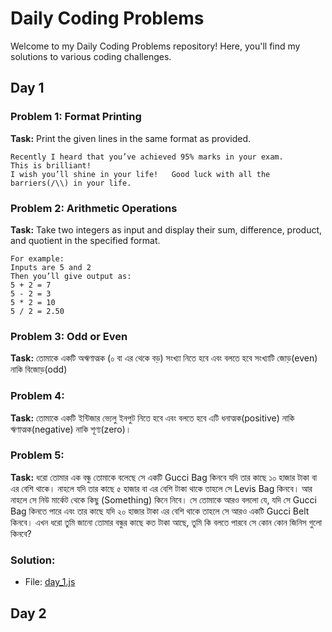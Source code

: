 # Daily Coding Problems

Welcome to my Daily Coding Problems repository! Here, you'll find my solutions to various coding challenges.

## Day 1

### Problem 1: Format Printing

**Task:** Print the given lines in the same format as provided.

```plaintext
Recently I heard that you’ve achieved 95% marks in your exam.
This is brilliant!
I wish you’ll shine in your life!	Good luck with all the barriers(/\\) in your life.
```

### Problem 2: Arithmetic Operations
**Task:** Take two integers as input and display their sum, difference, product, and quotient in the specified format.

```plaintext
For example:
Inputs are 5 and 2
Then you’ll give output as:
5 + 2 = 7
5 - 2 = 3
5 * 2 = 10
5 / 2 = 2.50
```


### Problem 3: Odd or Even
**Task:** তোমাকে একটি অঋণাত্মক (০ বা এর থেকে বড়) সংখ্যা নিতে হবে এবং বলতে হবে সংখ্যাটি জোড়(even) নাকি বিজোড়(odd)


### Problem 4:
**Task:** তোমাকে একটি ইন্টিজার ভ্যেলু ইনপুট নিতে হবে এবং বলতে হবে এটি ধনাত্মক(positive) নাকি ঋণাত্মক(negative) নাকি শূণ্য(zero)।


### Problem 5:
**Task:** ধরো তোমার এক বন্ধু তোমাকে বলেছে সে একটি Gucci Bag কিনবে যদি তার কাছে ১০ হাজার টাকা বা এর বেশি থাকে। নাহলে যদি তার কাছে ৫ হাজার বা এর বেশি টাকা থাকে তাহলে সে Levis Bag কিনবে। আর নাহলে সে নিউ মার্কেট থেকে কিছু (Something) কিনে নিবে। সে তোমাকে আরও বললো যে, যদি সে Gucci Bag কিনতে পারে এবং তার কাছে যদি ২০ হাজার টাকা এর বেশি থাকে তাহলে সে আরও একটি Gucci Belt কিনবে।
এখন ধরো তুমি জানো তোমার বন্ধুর কাছে কত টাকা আছে, তুমি কি বলতে পারবে সে কোন কোন জিনিস গুলো কিনবে?


### Solution:
- File: [day_1.js](day_1.js)

## Day 2


